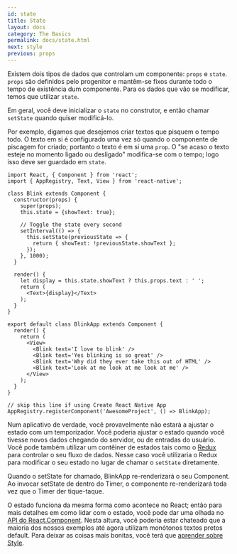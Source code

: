 ```yaml
---
id: state
title: State
layout: docs
category: The Basics
permalink: docs/state.html
next: style
previous: props
---
```


Existem dois tipos de dados que controlam um componente: `props` e `state`. `props` são definidos pelo progenitor e mantêm-se fixos durante todo o tempo de existência dum componente. Para os dados que vão se modificar, temos que utilizar `state`.

Em geral, você deve inicializar o `state` no construtor, e então chamar `setState` quando quiser modificá-lo.

Por exemplo, digamos que desejemos criar textos que pisquem o tempo todo. O texto em si é configurado uma vez só quando o componente de piscagem for criado; portanto o texto é em si uma `prop`. O "se acaso o texto esteje no momento ligado ou desligado" modifica-se com o tempo; logo isso deve ser guardado em `state`.

```ReactNativeWebPlayer
import React, { Component } from 'react';
import { AppRegistry, Text, View } from 'react-native';

class Blink extends Component {
  constructor(props) {
    super(props);
    this.state = {showText: true};

    // Toggle the state every second
    setInterval(() => {
      this.setState(previousState => {
        return { showText: !previousState.showText };
      });
    }, 1000);
  }

  render() {
    let display = this.state.showText ? this.props.text : ' ';
    return (
      <Text>{display}</Text>
    );
  }
}

export default class BlinkApp extends Component {
  render() {
    return (
      <View>
        <Blink text='I love to blink' />
        <Blink text='Yes blinking is so great' />
        <Blink text='Why did they ever take this out of HTML' />
        <Blink text='Look at me look at me look at me' />
      </View>
    );
  }
}

// skip this line if using Create React Native App
AppRegistry.registerComponent('AwesomeProject', () => BlinkApp);
```

Num aplicativo de verdade, você provavelmente não estará a ajustar o estado com um temporizador. Você poderia ajustar o estado quando você tivesse novos dados chegando do servidor, ou de entradas do usuário. Você pode também utilizar um contêiner de estados tais como o [Redux](http://redux.js.org/index.html) para controlar o seu fluxo de dados. Nesse caso você utilizaria o Redux para modificar o seu estado no lugar de chamar o `setState` diretamente.

Quando o setState for chamado, BlinkApp re-renderizará o seu Component. Ao invocar setState de dentro do Timer, o componente re-renderizará toda vez que o Timer der tique-taque.

O estado funciona da mesma forma como acontece no React; então para mais detalhes em como lidar com o estado, você pode dar uma olhada no [API do React.Component](https://facebook.github.io/react/docs/component-api.html).
Nesta altura, você poderia estar chateado que a maioria dos nossos exemplos até agora utilizam monótonos textos pretos default. Para deixar as coisas mais bonitas, você terá que [aprender sobre Style](docs/style.html).
